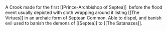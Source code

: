 A Crook made for the first [[Prince-Archbishop of Septea]]  before the flood event usually depicted with cloth wrapping around it listing [[The Virtues]] in an archaic form of Septean Common. Able to dispel, and banish evil used to banish the demons of [[Septea]] to [[The Satanazes]].